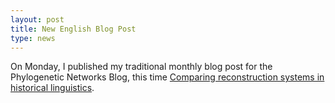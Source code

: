 ```yaml
---
layout: post
title: New English Blog Post  
type: news
---
```


On Monday, I published my traditional monthly blog post for the Phylogenetic Networks Blog, this time [Comparing reconstruction systems in historical linguistics](http://phylonetworks.blogspot.com/2018/05/comparing-reconstruction-systems-in_28.html).


